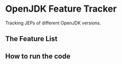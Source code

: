 # OpenJDK Feature Tracker
Tracking JEPs of different OpenJDK versions.

## The Feature List

## How to run the code